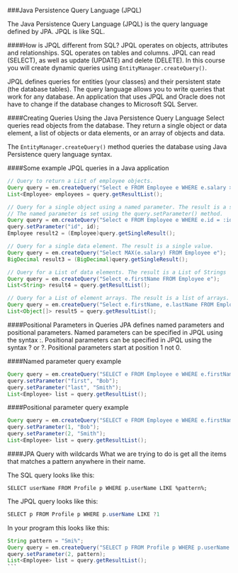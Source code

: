 <!-- djw: done-->
###Java Persistence Query Language (JPQL)

The Java Persistence Query Language (JPQL) is the query language defined by JPA. JPQL is like SQL. 

####How is JPQL different from SQL?
JPQL operates on objects, attributes and relationships. SQL operates on tables and columns. 
JPQL can read (SELECT), as well as update (UPDATE) and delete (DELETE). In this course you will create dynamic queries using ```EntityManager.createQuery()```.

JPQL defines queries for entities (your classes) and their persistent state (the database tables). The query language allows you to write queries that work for any database. An application that uses JPQL and Oracle does not have to change if the database changes to Microsoft SQL Server.

####Creating Queries Using the Java Persistence Query Language
Select queries read objects from the database. They return a single object or data element, a list of objects or data elements, or an array of objects and data.

The ```EntityManager.createQuery()``` method queries the database using Java Persistence query language syntax.  


####Some example JPQL queries in a Java application
```java
// Query to return a List of employee objects.
Query query = em.createQuery("Select e FROM Employee e WHERE e.salary > 100000");
List<Employee> employees = query.getResultList();

// Query for a single object using a named parameter. The result is a single value.
// The named parameter is set using the query.setParameter() method.
Query query = em.createQuery("Select e FROM Employee e WHERE e.id = :id");
query.setParameter("id", id);
Employee result2 = (Employee)query.getSingleResult();

// Query for a single data element. The result is a single value.
Query query = em.createQuery("Select MAX(e.salary) FROM Employee e");
BigDecimal result3 = (BigDecimal)query.getSingleResult();

// Query for a List of data elements. The result is a List of Strings
Query query = em.createQuery("Select e.firstName FROM Employee e");
List<String> result4 = query.getResultList();

// Query for a List of element arrays. The result is a list of arrays.
Query query = em.createQuery("Select e.firstName, e.lastName FROM Employee e");
List<Object[]> result5 = query.getResultList();
```
<div style="page-break-after: always;"></div>
####Positional Parameters in Queries
JPA defines named parameters and positional parameters. Named parameters can be specified in JPQL using the syntax :<name>. Positional parameters can be specified in JPQL using the syntax ? or ?<position>. Positional parameters start at position 1 not 0.

####Named parameter query example
```java
Query query = em.createQuery("SELECT e FROM Employee e WHERE e.firstName = :first and e.lastName = :last");
query.setParameter("first", "Bob");
query.setParameter("last", "Smith");
List<Employee> list = query.getResultList();
```

####Positional parameter query example
````java
Query query = em.createQuery("SELECT e FROM Employee e WHERE e.firstName = ? and e.lastName = ?");
query.setParameter(1, "Bob");
query.setParameter(2, "Smith");
List<Employee> list = query.getResultList();
````

####JPA Query with wildcards
What we are trying to do is get all the items that matches a pattern anywhere in their name.

The SQL query looks like this:
```
SELECT userName FROM Profile p WHERE p.userName LIKE %pattern%;
```

The JPQL query looks like this:
```java
SELECT p FROM Profile p WHERE p.userName LIKE ?1
```

In your program this looks like this:
````java
String pattern = "Smi%";
Query query = em.createQuery("SELECT p FROM Profile p WHERE p.userName LIKE ?1");
query.setParameter(2, pattern);
List<Employee> list = query.getResultList();
```






 

